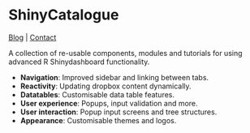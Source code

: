 # ShinyCatalogue

<a href="https://nik01010.wordpress.com/" target="_blank">Blog</a> | <a href="https://nik01010.wordpress.com/contact/" target="_blank">Contact</a>
<br>

A collection of re-usable components, modules and tutorials for using advanced R Shinydashboard functionality.
- **Navigation**: Improved sidebar and linking between tabs.
- **Reactivity**: Updating dropbox content dynamically.
- **Datatables**: Customisable data table features.
- **User experience**: Popups, input validation and more.
- **User interaction**: Popup input screens and tree structures.
- **Appearance**: Customisable themes and logos.
